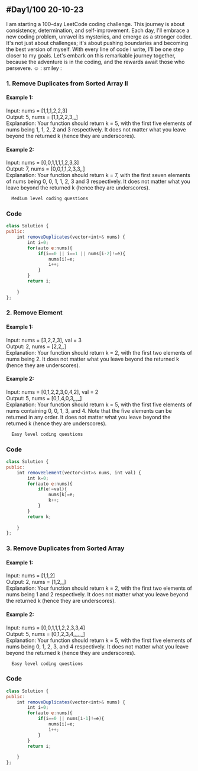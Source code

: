 
## #Day1/100 20-10-23

I am starting a 100-day LeetCode coding challenge. This journey is about consistency, determination, and self-improvement. Each day, I'll embrace a new coding problem, unravel its mysteries, and emerge as a stronger coder. It's not just about challenges; it's about pushing boundaries and becoming the best version of myself. With every line of code I write, I'll be one step closer to my goals. Let's embark on this remarkable journey together, because the adventure is in the coding, and the rewards await those who persevere. ☺️
: smiley : 


### 1. Remove Duplicates from Sorted Array II

#### Example 1:

Input: nums = [1,1,1,2,2,3]\
Output: 5, nums = [1,1,2,2,3,_]\
Explanation: Your function should return k = 5, with the first five elements of nums being 1, 1, 2, 2 and 3 respectively.
It does not matter what you leave beyond the returned k (hence they are underscores).

#### Example 2:
Input: nums = [0,0,1,1,1,1,2,3,3]\
Output: 7, nums = [0,0,1,1,2,3,3,_,_]\
Explanation: Your function should return k = 7, with the first seven elements of nums being 0, 0, 1, 1, 2, 3 and 3 respectively.
It does not matter what you leave beyond the returned k (hence they are underscores).

```bash
  Medium level coding questions
```


### Code

```javascript
class Solution {
public:
    int removeDuplicates(vector<int>& nums) {
        int i=0;
        for(auto e:nums){
            if(i==0 || i==1 || nums[i-2]!=e){
                nums[i]=e;
                i++;
            }
        }
        return i;
        
    }
};
```

### 2. Remove Element
#### Example 1:

Input: nums = [3,2,2,3], val = 3\
Output: 2, nums = [2,2,_,_]\
Explanation: Your function should return k = 2, with the first two elements of nums being 2.
It does not matter what you leave beyond the returned k (hence they are underscores).

#### Example 2:
Input: nums = [0,1,2,2,3,0,4,2], val = 2\
Output: 5, nums = [0,1,4,0,3,_,_,_]\
Explanation: Your function should return k = 5, with the first five elements of nums containing 0, 0, 1, 3, and 4.
Note that the five elements can be returned in any order.
It does not matter what you leave beyond the returned k (hence they are underscores).

```bash
  Easy level coding questions
```


### Code

```javascript
class Solution {
public:
    int removeElement(vector<int>& nums, int val) {
        int k=0;
        for(auto e:nums){
            if(e!=val){
                nums[k]=e;
                k++;
            }
        }
        return k;
        
    }
};
```


### 3. Remove Duplicates from Sorted Array
#### Example 1:

Input: nums = [1,1,2]\
Output: 2, nums = [1,2,_]\
Explanation: Your function should return k = 2, with the first two elements of nums being 1 and 2 respectively.
It does not matter what you leave beyond the returned k (hence they are underscores).

#### Example 2:
Input: nums = [0,0,1,1,1,2,2,3,3,4]\
Output: 5, nums = [0,1,2,3,4,_,_,_,_,_]\
Explanation: Your function should return k = 5, with the first five elements of nums being 0, 1, 2, 3, and 4 respectively.
It does not matter what you leave beyond the returned k (hence they are underscores).

```bash
  Easy level coding questions
```


### Code

```javascript
class Solution {
public:
    int removeDuplicates(vector<int>& nums) {
        int i=0;
        for(auto e:nums){
            if(i==0 || nums[i-1]!=e){
                nums[i]=e;
                i++;
            }
        }
        return i;
        
    }
};
```
